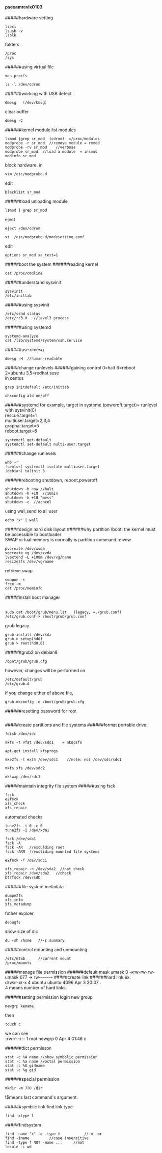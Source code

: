 #### psexamrevlx0103
#####hardware setting
```
lspci
lsusb -v
lsblk
```
folders:
```
/proc
/sys
```
######using virtual file
```
man procfs
```
```
ls -l /dev/cdrom
```
######working with USB
detect
```
dmesg   (/dev/kmsg)
```
clear buffer
```
dmesg -C
```
######kernel module
list modules
```
lsmod |grep sr_mod  (cdrom)  =/proc/modules
modprobe -r sr_mod  //remove module = rmmod
modprobe -rv sr_mod    //verbose
modprobe sr_mod  //load a module  = insmod
modinfo sr_mod
```
block hardware:
in
```
vim /etc/modprobe.d
```
edit
```
blacklist sr_mod
```

######load unloading module
```
lsmod | grep sr_mod
```
eject
```
eject /dev/cdrom
```
```
vi  /etc/modprobe.d/modesetting.conf
```
edit
```
options sr_mod xa_test=1
```

#####boot the system
######reading kernel
```
cat /proc/cmdline
```
######understand sysvinit
```
sysvinit
/etc/inittab
```
######using sysvinit
```
/etc/sshd status
/etc/rc3.d   //level3 process
```
######using systemd
```
systemd-analyze
cat /lib/systemd/system/ssh.service
```
######use dmesg
```
dmesg -H  //human-readable
```


#####change runlevels
######gaining control
0=halt 6=reboot  
2=ubuntu 3,5=redhat suse  
in centos
```
grep initdefault /etc/inittab
```
```
chkconfig atd on/off
```

######systemd
for example, target in systemd 
(poweroff.target)= runlevel with sysvinit(0)  
rescue.target=1  
multiuser.target=2,3,4   
graphal.target=5   
reboot.target=6  
```
systemctl get-default
systemctl set-default multi-user.target
```
######change runlevels
```
who -r
(centos) systemctl isolate multiuser.target
(debian) talinit 3
```
######rebooting
shutdown, reboot,poweroff
```
shutdown -h now //halt
shutdown -h +10  //10min
shutdown -h +10 "mess"
shutdown -c  //acncel
```
using wall,send to all user
```
echo "x" | wall
```
#####design hard disk layout
######why partition
/boot: the kernel must be accessible to bootloader  
SWAP virtual memory is normally is partition
command reivew
```
pvcreate /dev/xvda
vgcreate vg /dev/xvda
lvextend -L +100m /dev/vg/name
resize2fs /dev/vg/name
```
retrieve swap
```
swapon -s
free -m
cat /proc/meminfo
```
#####install boot manager
######
```
sudo cat /boot/grub/menu.lst   (legacy, =./grub.conf)
/etc/grub.conf-> /boot/grub/grub.conf
```

grub legacy
```
grub-install /dev/sda
grub > setup(hd0)
grub > root(hd0,0)
```
######grub2 on debian8
```
/boot/grub/grub.cfg
```
however, changes will be performed on 
```
/etc/default/grub
/etc/grub.d
```
if you change either of above file,
```
grub-mkconfig -o /boot/grub/grub.cfg
```
######resetting password for root
```
```

#####create partitions and file systems
######format
portable drive:

```
fdisk /dev/sdc
```

```
mkfs -t vfat /dev/sdd1    = mkdosfs
```
```
apt-get install xfsprogs
```
```
mke2fs -t ext4 /dev/sdc1    //note: not /dev/sdc/sdc1
```
```
mkfs.xfs /dev/sdc2
```
```
mkswap /dev/sdc3
```



#####maintain integrity file system
######using fsck
```
fsck
e2fsck
xfs_check
xfs_repair
```
automated checks
```
tune2fs -i 0 -c 0
tune2fs -i /dev/xda1
```

```
fsck /dev/sda1
fsck -A
fsck -AR   //exculding root
fsck -ARM  //excliding mounted file systems
```
```
e2fsck -f /dev/sdc1
```
```
xfs_repair -n /dev/sda2  //not check
xfs_repair /dev/sda2   //check
btrfsck /dev/sdb
```

######file system metadata
```
dumpe2fs
xfs_info
xfs_metadump
```
futher exploer
```
debugfs
```
show size of dic
```
du -sh /home   //-s summary
```

#####control mounting and unmounting

```
/etc/mtab      //current mount
/proc/mounts
```

#####manage file permission
######default mask
umask 0 ->rw-rw-rw-
umask 077 -> rw-------
#####create link
######hard link
ex:  
drwxr-xr-x 4 ubuntu ubuntu 4096 Apr  3 20:07 .  
4 means number of hard links.  

######setting permission
login new group

```
newgrp kename
```
then
```
touch c
```
we can see  
-rw-r--r-- 1 root newgrp 0 Apr  4 01:46 c  

######dict permisson
```
stat -c %A name //show symbolic permission
stat -c %a name //octal permission
stat -c %G gidname
stat -c %g gid
```
######special permission
```
mkdir -m 770 /dir
```
!$means last command's argument.  

######symblic link
find link type
```
find -xtype l
```

#####findsystem
```
find -name "x" -o -type f           //-o  or
find -iname         //case insensitive
find -type f NOT -name ...     //not
locale -i wd
```
